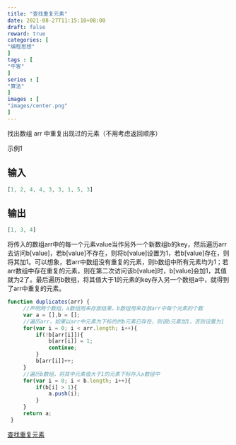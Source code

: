 ```yaml
---
title: "查找重复元素"
date: 2021-08-27T11:15:10+08:00
draft: false
reward: true
categories: [
"编程思想"
]
tags : [
"牛客"
]
series : [
"算法"
]
images : [
"images/center.png"
]
---
```



找出数组 arr 中重复出现过的元素（不用考虑返回顺序）

示例1

## 输入

```javascript
[1, 2, 4, 4, 3, 3, 1, 5, 3]
```

## 输出

```javascript
[1, 3, 4]
```

将传入的数组arr中的每一个元素value当作另外一个新数组b的key，然后遍历arr去访问b[value]，若b[value]不存在，则将b[value]设置为1，若b[value]存在，则将其加1。可以想象，若arr中数组没有重复的元素，则b数组中所有元素均为1；若arr数组中存在重复的元素，则在第二次访问该b[value]时，b[value]会加1，其值就为2了。最后遍历b数组，将其值大于1的元素的key存入另一个数组a中，就得到了arr中重复的元素。

```javascript
function duplicates(arr) {
     //声明两个数组，a数组用来存放结果，b数组用来存放arr中每个元素的个数
     var a = [],b = [];
     //遍历arr，如果以arr中元素为下标的的b元素已存在，则该b元素加1，否则设置为1
     for(var i = 0; i < arr.length; i++){
         if(!b[arr[i]]){
             b[arr[i]] = 1;
             continue;
         }
         b[arr[i]]++;
     }
     //遍历b数组，将其中元素值大于1的元素下标存入a数组中
     for(var i = 0; i < b.length; i++){
         if(b[i] > 1){
             a.push(i);
         }
     }
     return a;
 }
```

[查找重复元素](https://www.nowcoder.com/questionTerminal/871a468deecf453589ea261835d6b78b)
